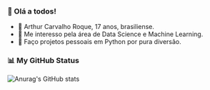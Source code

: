 ### 👋 Olá a todos! 

* 👦 Arthur Carvalho Roque, 17 anos, brasiliense. 
* 🤖 Me interesso pela área de Data Science e Machine Learning.
* 🐍 Faço projetos pessoais em Python por pura diversão. 

### 📊 My GitHub Status
![Anurag's GitHub stats](https://github-readme-stats.vercel.app/api?username=ArthurRoque&show_icons=true&theme=highcontrast)


<!---
ArthurRoque/ArthurRoque is a ✨ special ✨ repository because its `README.md` (this file) appears on your GitHub profile.
You can click the Preview link to take a look at your changes.
--->


